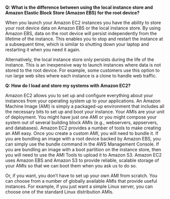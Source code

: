 **Q: What is the difference between using the local instance store and Amazon Elastic Block Store \(Amazon EBS\) for the root device?**

When you launch your Amazon EC2 instances you have the ability to store your root device data on Amazon EBS or the local instance store. By using Amazon EBS, data on the root device will persist independently from the lifetime of the instance. This enables you to stop and restart the instance at a subsequent time, which is similar to shutting down your laptop and restarting it when you need it again.

Alternatively, the local instance store only persists during the life of the instance. This is an inexpensive way to launch instances where data is not stored to the root device. For example, some customers use this option to run large web sites where each instance is a clone to handle web traffic.



**Q: How do I load and store my systems with Amazon EC2?**

Amazon EC2 allows you to set up and configure everything about your instances from your operating system up to your applications. An Amazon Machine Image \(AMI\) is simply a packaged-up environment that includes all the necessary bits to set up and boot your instance. Your AMIs are your unit of deployment. You might have just one AMI or you might compose your system out of several building block AMIs \(e.g., webservers, appservers, and databases\). Amazon EC2 provides a number of tools to make creating an AMI easy. Once you create a custom AMI, you will need to bundle it. If you are bundling an image with a root device backed by Amazon EBS, you can simply use the bundle command in the AWS Management Console. If you are bundling an image with a boot partition on the instance store, then you will need to use the AMI Tools to upload it to Amazon S3. Amazon EC2 uses Amazon EBS and Amazon S3 to provide reliable, scalable storage of your AMIs so that we can boot them when you ask us to do so.

Or, if you want, you don’t have to set up your own AMI from scratch. You can choose from a number of globally available AMIs that provide useful instances. For example, if you just want a simple Linux server, you can choose one of the standard Linux distribution AMIs.





